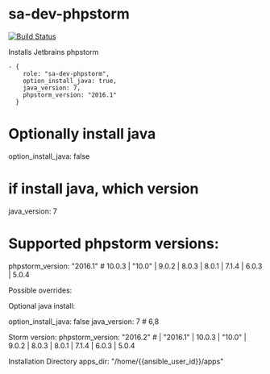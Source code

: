 sa-dev-phpstorm
===============

[![Build Status](https://travis-ci.org/softasap/sa-dev-phpstorm.svg?branch=master)](https://travis-ci.org/softasap/sa-dev-phpstorm)

Installs Jetbrains phpstorm

    - {
        role: "sa-dev-phpstorm",
        option_install_java: true,
        java_version: 7,
        phpstorm_version: "2016.1"
      }


# Optionally install java
option_install_java: false

# if install java, which version
java_version: 7

# Supported phpstorm versions:
phpstorm_version: "2016.1" # 10.0.3  | "10.0" | 9.0.2 | 8.0.3 | 8.0.1 | 7.1.4 | 6.0.3 | 5.0.4



Possible overrides:

Optional java install:

option_install_java: false
java_version: 7 # 6,8

Storm version:
phpstorm_version: "2016.2" # | "2016.1" |  10.0.3  | "10.0" | 9.0.2 | 8.0.3 | 8.0.1 | 7.1.4 | 6.0.3 | 5.0.4

Installation Directory
apps_dir: "/home/{{ansible_user_id}}/apps"
